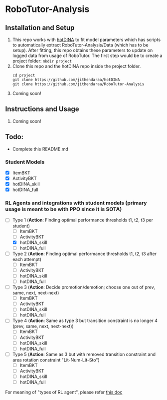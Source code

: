 # RoboTutor-Analysis

## Installation and Setup

1. This repo works with <a href="https://github.com/jithendaraa/hotDINA">hotDINA</a> to fit model parameters which has scripts to automatically extract RoboTutor-Analysis/Data (which has to be setup). After fitting, this repo obtains these parameters to update on logged data from usage of RoboTutor. The first step would be to create a project folder: ```mkdir project```
2. Clone this repo and the hotDINA repo inside the project folder. <br>
   ```
   cd project
   git clone https://github.com/jithendaraa/hotDINA
   git clone https://github.com/jithendaraa/RoboTutor-Analysis
   ```
3. Coming soon!

## Instructions and Usage

1. Coming soon!
   
   
## Todo:
- Complete this README.md

### Student Models
 - [x] ItemBKT
 - [x] ActivityBKT
 - [x] hotDINA_skill
 - [x] hotDINA_full

### RL Agents and integrations with student models (primary usage is meant to be with PPO since it is SOTA)
- [ ] Type 1 (**Action**: Finding optimal performance thresholds t1, t2, t3 per student)
    - [ ] ItemBKT
    - [ ] ActivityBKT
    - [x] hotDINA_skill
    - [ ] hotDINA_full
- [ ] Type 2 (**Action**: Finding optimal performance thresholds t1, t2, t3 after each attempt)
    - [ ] ItemBKT
    - [ ] ActivityBKT
    - [ ] hotDINA_skill
    - [ ] hotDINA_full
- [ ] Type 3 (**Action**: Decide promotion/demotion; choose one out of prev, same, next, next-next)
    - [ ] ItemBKT
    - [ ] ActivityBKT
    - [ ] hotDINA_skill
    - [ ] hotDINA_full
- [ ] Type 4 (**Action**: Same as type 3 but transition constraint is no longer 4 (prev, same, next, next-next))
    - [ ] ItemBKT
    - [ ] ActivityBKT
    - [ ] hotDINA_skill
    - [ ] hotDINA_full
- [ ] Type 5 (**Action**: Same as 3 but with removed transition constraint and area rotation constraint "Lit-Num-Lit-Sto")
    - [ ] ItemBKT
    - [ ] ActivityBKT
    - [ ] hotDINA_skill
    - [ ] hotDINA_full

For meaning of "types of RL agent", please refer <a href="https://docs.google.com/document/d/1saE4yC0xdfc8t3REdJMxbOeBfwfSbaFcSIyDA8Yhqbc/edit"> this doc </a>